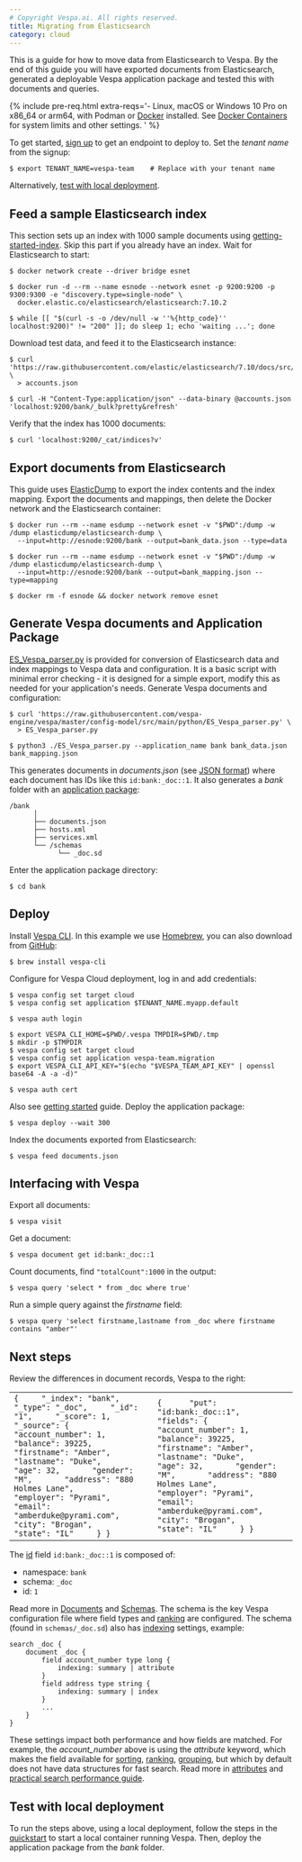 ```yaml
---
# Copyright Vespa.ai. All rights reserved.
title: Migrating from Elasticsearch
category: cloud
---
```


This is a guide for how to move data from Elasticsearch to Vespa.
By the end of this guide you will have exported documents from Elasticsearch,
generated a deployable Vespa application package and tested this with documents and queries.

{% include pre-req.html extra-reqs='- Linux, macOS or Windows 10 Pro on x86_64 or arm64,
  with Podman or [Docker](https://docs.docker.com/engine/install/) installed.
  See [Docker Containers](/en/operations-selfhosted/docker-containers.html)
  for system limits and other settings.
' %}

To get started, [sign up](https://vespa.ai/free-trial/) to get an endpoint to deploy to.
Set the *tenant name* from the signup:

```
$ export TENANT_NAME=vespa-team    # Replace with your tenant name
```

Alternatively, [test with local deployment](#test-with-local-deployment).

## Feed a sample Elasticsearch index

This section sets up an index with 1000 sample documents using
[getting-started-index](https://www.elastic.co/guide/en/elasticsearch/reference/7.9/getting-started-index.html).
Skip this part if you already have an index.
Wait for Elasticsearch to start:

```
$ docker network create --driver bridge esnet

$ docker run -d --rm --name esnode --network esnet -p 9200:9200 -p 9300:9300 -e "discovery.type=single-node" \
  docker.elastic.co/elasticsearch/elasticsearch:7.10.2

$ while [[ "$(curl -s -o /dev/null -w ''%{http_code}'' localhost:9200)" != "200" ]]; do sleep 1; echo 'waiting ...'; done
```

Download test data, and feed it to the Elasticsearch instance:

```
$ curl 'https://raw.githubusercontent.com/elastic/elasticsearch/7.10/docs/src/test/resources/accounts.json' \
  > accounts.json

$ curl -H "Content-Type:application/json" --data-binary @accounts.json 'localhost:9200/bank/_bulk?pretty&refresh'
```

Verify that the index has 1000 documents:

```
$ curl 'localhost:9200/_cat/indices?v'
```

## Export documents from Elasticsearch

This guide uses [ElasticDump](https://github.com/elasticsearch-dump/elasticsearch-dump)
to export the index contents and the index mapping.
Export the documents and mappings, then delete the Docker network and the Elasticsearch container:

```
$ docker run --rm --name esdump --network esnet -v "$PWD":/dump -w /dump elasticdump/elasticsearch-dump \
  --input=http://esnode:9200/bank --output=bank_data.json --type=data

$ docker run --rm --name esdump --network esnet -v "$PWD":/dump -w /dump elasticdump/elasticsearch-dump \
  --input=http://esnode:9200/bank --output=bank_mapping.json --type=mapping

$ docker rm -f esnode && docker network remove esnet
```

## Generate Vespa documents and Application Package

[ES_Vespa_parser.py](https://github.com/vespa-engine/vespa/tree/master/config-model/src/main/python)
is provided for conversion of Elasticsearch data and index mappings to Vespa data and configuration.
It is a basic script with minimal error checking -
it is designed for a simple export, modify this as needed for your application's needs.
Generate Vespa documents and configuration:

```
$ curl 'https://raw.githubusercontent.com/vespa-engine/vespa/master/config-model/src/main/python/ES_Vespa_parser.py' \
  > ES_Vespa_parser.py

$ python3 ./ES_Vespa_parser.py --application_name bank bank_data.json bank_mapping.json
```

This generates documents in *documents.json*
(see [JSON format](/en/reference/document-json-format.html))
where each document has IDs like this `id:bank:_doc::1`.
It also generates a *bank* folder with an [application package](/en/application-packages.html):

```
/bank
      │
      ├── documents.json
      ├── hosts.xml
      ├── services.xml
      └── /schemas
            └── _doc.sd
```

Enter the application package directory:

```
$ cd bank
```

## Deploy

Install [Vespa CLI](/en/vespa-cli.html).
In this example we use [Homebrew](https://brew.sh/),
you can also download from [GitHub](https://github.com/vespa-engine/vespa/releases):

```
$ brew install vespa-cli
```

Configure for Vespa Cloud deployment, log in and add credentials:

```
$ vespa config set target cloud
$ vespa config set application $TENANT_NAME.myapp.default
```
```
$ vespa auth login
```
```
$ export VESPA_CLI_HOME=$PWD/.vespa TMPDIR=$PWD/.tmp
$ mkdir -p $TMPDIR
$ vespa config set target cloud
$ vespa config set application vespa-team.migration
$ export VESPA_CLI_API_KEY="$(echo "$VESPA_TEAM_API_KEY" | openssl base64 -A -a -d)"
```
```
$ vespa auth cert
```

Also see [getting started](getting-started) guide.
Deploy the application package:

```
$ vespa deploy --wait 300
```

Index the documents exported from Elasticsearch:

```
$ vespa feed documents.json
```

## Interfacing with Vespa

Export all documents:

```
$ vespa visit
```

Get a document:

```
$ vespa document get id:bank:_doc::1
```

Count documents, find `"totalCount":1000` in the output:

```
$ vespa query 'select * from _doc where true'
```

Run a simple query against the *firstname* field:

```
$ vespa query 'select firstname,lastname from _doc where firstname contains "amber"'
```

## Next steps

Review the differences in document records, Vespa to the right:

|  |  |
| --- | --- |
| ``` {     "_index": "bank",     "_type": "_doc",     "_id": "1",     "_score": 1,     "_source": {       "account_number": 1,       "balance": 39225,       "firstname": "Amber",       "lastname": "Duke",       "age": 32,       "gender": "M",       "address": "880 Holmes Lane",       "employer": "Pyrami",       "email": "amberduke@pyrami.com",       "city": "Brogan",       "state": "IL"     } } ``` | ``` {      "put": "id:bank:_doc::1",       "fields": {       "account_number": 1,       "balance": 39225,       "firstname": "Amber",       "lastname": "Duke",       "age": 32,       "gender": "M",       "address": "880 Holmes Lane",       "employer": "Pyrami",       "email": "amberduke@pyrami.com",       "city": "Brogan",       "state": "IL"     } } ``` |

The [id](/en/documents.html#document-ids) field
`id:bank:_doc::1` is composed of:
* namespace: `bank`
* schema: `_doc`
* id: `1`

Read more in [Documents](/en/documents.html) and
[Schemas](/en/schemas.html).
The schema is the key Vespa configuration file where field types
and [ranking](/en/ranking.html) are configured.
The schema (found in `schemas/_doc.sd`) also has
[indexing](/en/schemas.html#indexing) settings, example:

```
search _doc {
    document _doc {
        field account_number type long {
            indexing: summary | attribute
        }
        field address type string {
            indexing: summary | index
        }
        ...
    }
}
```

These settings impact both performance and how fields are matched.
For example, the *account_number* above is using the *attribute* keyword,
which makes the field available for [sorting](/en/reference/sorting.html),
[ranking](/en/ranking.html), [grouping](/en/grouping.html),
but which by default does not have data structures for fast search.
Read more in [attributes](/en/attributes.html) and
[practical search performance guide](/en/performance/practical-search-performance-guide.html).

## Test with local deployment

To run the steps above, using a local deployment,
follow the steps in the [quickstart](/en/vespa-quick-start.html)
to start a local container running Vespa.
Then, deploy the application package from the *bank* folder.

